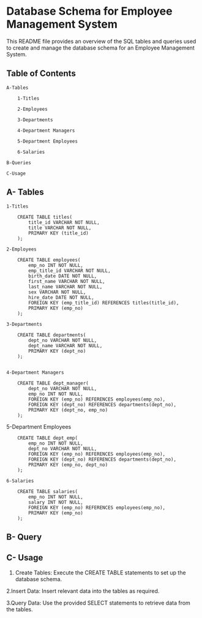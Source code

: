 # Database Schema for Employee Management System

This README file provides an overview of the SQL tables and queries used to create and manage the database schema for an Employee Management System.

## Table of Contents

    A-Tables
    
        1-Titles
        
        2-Employees
        
        3-Departments
        
        4-Department Managers
        
        5-Department Employees
        
        6-Salaries
    
    B-Queries
    
    C-Usage

## A- Tables

    1-Titles
    
        CREATE TABLE titles(
            title_id VARCHAR NOT NULL,
            title VARCHAR NOT NULL,
            PRIMARY KEY (title_id)
        );
    
    2-Employees
    
        CREATE TABLE employees(
            emp_no INT NOT NULL,
            emp_title_id VARCHAR NOT NULL,
            birth_date DATE NOT NULL,
            first_name VARCHAR NOT NULL,
            last_name VARCHAR NOT NULL,
            sex VARCHAR NOT NULL,
            hire_date DATE NOT NULL,
            FOREIGN KEY (emp_title_id) REFERENCES titles(title_id),
            PRIMARY KEY (emp_no)
        );
    
    3-Departments
    
        CREATE TABLE departments(
            dept_no VARCHAR NOT NULL,
            dept_name VARCHAR NOT NULL,
            PRIMARY KEY (dept_no)
        );
        
    
    4-Department Managers
    
        CREATE TABLE dept_manager(
            dept_no VARCHAR NOT NULL,
            emp_no INT NOT NULL,
            FOREIGN KEY (emp_no) REFERENCES employees(emp_no),
            FOREIGN KEY (dept_no) REFERENCES departments(dept_no),
            PRIMARY KEY (dept_no, emp_no)
        );
    
    
   5-Department Employees
    
        CREATE TABLE dept_emp(
            emp_no INT NOT NULL,
            dept_no VARCHAR NOT NULL,
            FOREIGN KEY (emp_no) REFERENCES employees(emp_no),
            FOREIGN KEY (dept_no) REFERENCES departments(dept_no),
            PRIMARY KEY (emp_no, dept_no)
        );
    
    6-Salaries
    
        CREATE TABLE salaries(
            emp_no INT NOT NULL,
            salary INT NOT NULL,
            FOREIGN KEY (emp_no) REFERENCES employees(emp_no),
            PRIMARY KEY (emp_no)
        );

## B- Query

## C- Usage

   1. Create Tables: Execute the CREATE TABLE statements to set up the database schema.
    
   2.Insert Data: Insert relevant data into the tables as required.
    
   3.Query Data: Use the provided SELECT statements to retrieve data from the tables.



